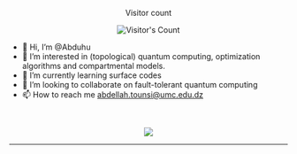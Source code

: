<div align="center"> 
  <p>Visitor count</p>
  <img src="https://hits.seeyoufarm.com/api/count/incr?url=https://github.com/Abduhu/Abduhu&title=Visits&icon=github&color=0e75b6" alt="Visitor's Count" />
</div>

- 👋 Hi, I’m @Abduhu
- 👀 I’m interested in (topological) quantum computing, optimization algorithms and compartmental models.
- 🌱 I’m currently learning surface codes
- 💞️ I’m looking to collaborate on fault-tolerant quantum computing
- 📫 How to reach me abdellah.tounsi@umc.edu.dz

<!---
Abduhu/Abduhu is a ✨ special ✨ repository because its `README.md` (this file) appears on your GitHub profile.
You can click the Preview link to take a look at your changes.
--->

<br>

<p align="center">
  <img src="https://skillicons.dev/icons?i=python,c++,qiskit" />
</p>

<hr>